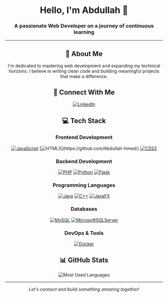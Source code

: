 <div align="center">
  
# Hello, I'm Abdullah 👋

### A passionate Web Developer on a journey of continuous learning

---

## 🚀 About Me

I'm dedicated to mastering web development and expanding my technical horizons. I believe in writing clean code and building meaningful projects that make a difference.

## 🔗 Connect With Me
[![LinkedIn](https://img.shields.io/badge/LinkedIn-%230077B5.svg?logo=linkedin&logoColor=white)](https://linkedin.com/in/abdullah-ahmed-se/)

## 💻 Tech Stack

### Frontend Development
[![JavaScript](https://img.shields.io/badge/javascript-%23323330.svg?style=for-the-badge&logo=javascript&logoColor=%23F7DF1E)](https://github.com/Abdullah-hmed/#) 
[![HTML5](https://img.shields.io/badge/HTML5-1E2734?style=for-the-badge&logo=html5&logoColor=orange")](https://github.com/Abdullah-hmed/)
[![CSS3](https://img.shields.io/badge/css3-%231572B6.svg?style=for-the-badge&logo=css3&logoColor=white)](https://github.com/Abdullah-hmed/)

### Backend Development
[![PHP](https://img.shields.io/badge/php-%23777BB4.svg?style=for-the-badge&logo=php&logoColor=white)](https://github.com/Abdullah-hmed/) 
[![Python](https://img.shields.io/badge/python-3670A0?style=for-the-badge&logo=python&logoColor=ffdd54)](https://github.com/Abdullah-hmed/)
[![Flask](https://img.shields.io/badge/flask-%23000.svg?style=for-the-badge&logo=flask&logoColor=white)](https://github.com/Abdullah-hmed/)

### Programming Languages
[![Java](https://img.shields.io/badge/java-%23ED8B00.svg?style=for-the-badge&logo=openjdk&logoColor=white)](https://github.com/Abdullah-hmed/)
[![C++](https://img.shields.io/badge/c++-%2300599C.svg?style=for-the-badge&logo=c%2B%2B&logoColor=white)](https://github.com/Abdullah-hmed/)
[![JavaFX](https://img.shields.io/badge/javafx-%23ED8B00.svg?style=for-the-badge&logo=javafx&logoColor=white)](https://github.com/Abdullah-hmed/)

### Databases
[![MySQL](https://img.shields.io/badge/mysql-4479A1.svg?style=for-the-badge&logo=mysql&logoColor=white)](https://github.com/Abdullah-hmed/)
[![MicrosoftSQLServer](https://img.shields.io/badge/Microsoft%20SQL%20Server-CC2927?style=for-the-badge&logo=microsoft%20sql%20server&logoColor=white)](https://github.com/Abdullah-hmed/)

### DevOps & Tools
[![Docker](https://img.shields.io/badge/docker-%230db7ed.svg?style=for-the-badge&logo=docker&logoColor=white)](https://github.com/Abdullah-hmed/)

## 📊 GitHub Stats

![Most Used Languages](https://github-readme-stats.vercel.app/api/top-langs/?username=Abdullah-hmed&theme=radical&hide_border=true&include_all_commits=false&count_private=false&layout=compact)

---

<p align="center">
  <i>Let's connect and build something amazing together!</i>
</p>

</div>
